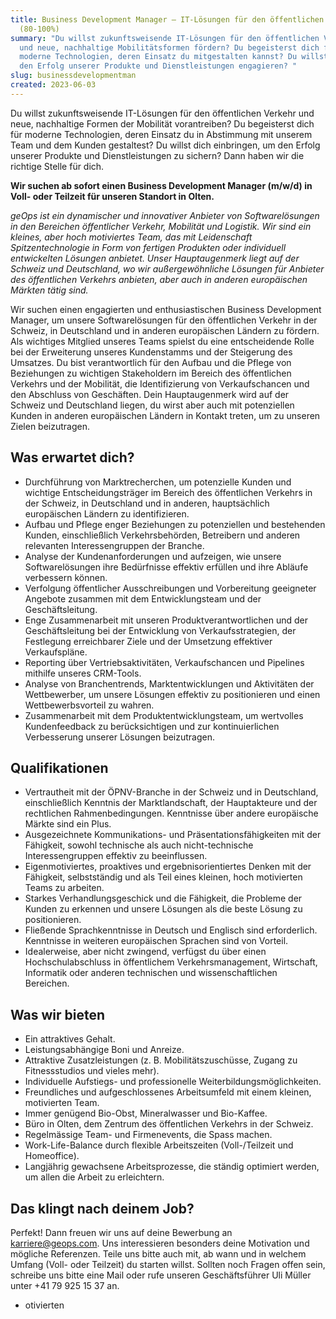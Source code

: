 ```yaml
---
title: Business Development Manager – IT-Lösungen für den öffentlichen Verkehr
  (80-100%)
summary: "Du willst zukunftsweisende IT-Lösungen für den öffentlichen Verkehr
  und neue, nachhaltige Mobilitätsformen fördern? Du begeisterst dich für
  moderne Technologien, deren Einsatz du mitgestalten kannst? Du willst dich für
  den Erfolg unserer Produkte und Dienstleistungen engagieren? "
slug: businessdevelopmentman
created: 2023-06-03
---
```

Du willst zukunftsweisende IT-Lösungen für den öffentlichen Verkehr und neue, nachhaltige Formen der Mobilität vorantreiben? Du begeisterst dich für moderne Technologien, deren Einsatz du in Abstimmung mit unserem Team und dem Kunden gestaltest? Du willst dich einbringen, um den Erfolg unserer Produkte und Dienstleistungen zu sichern? Dann haben wir die richtige Stelle für dich.

**Wir suchen ab sofort einen Business Development Manager (m/w/d) in Voll- oder Teilzeit für unseren Standort in Olten.**

*geOps ist ein dynamischer und innovativer Anbieter von Softwarelösungen in den Bereichen öffentlicher Verkehr, Mobilität und Logistik. Wir sind ein kleines, aber hoch motiviertes Team, das mit Leidenschaft Spitzentechnologie in Form von fertigen Produkten oder individuell entwickelten Lösungen anbietet. Unser Hauptaugenmerk liegt auf der Schweiz und Deutschland, wo wir außergewöhnliche Lösungen für Anbieter des öffentlichen Verkehrs anbieten, aber auch in anderen europäischen Märkten tätig sind.*

Wir suchen einen engagierten und enthusiastischen Business Development Manager, um unsere Softwarelösungen für den öffentlichen Verkehr in der Schweiz, in Deutschland und in anderen europäischen Ländern zu fördern. Als wichtiges Mitglied unseres Teams spielst du eine entscheidende Rolle bei der Erweiterung unseres Kundenstamms und der Steigerung des Umsatzes. Du bist verantwortlich für den Aufbau und die Pflege von Beziehungen zu wichtigen Stakeholdern im Bereich des öffentlichen Verkehrs und der Mobilität, die Identifizierung von Verkaufschancen und den Abschluss von Geschäften. Dein Hauptaugenmerk wird auf der Schweiz und Deutschland liegen, du wirst aber auch mit potenziellen Kunden in anderen europäischen Ländern in Kontakt treten, um zu unseren Zielen beizutragen.

## Was erwartet dich?

* Durchführung von Marktrecherchen, um potenzielle Kunden und wichtige Entscheidungsträger im Bereich des öffentlichen Verkehrs in der Schweiz, in Deutschland und in anderen, hauptsächlich europäischen Ländern zu identifizieren.
* Aufbau und Pflege enger Beziehungen zu potenziellen und bestehenden Kunden, einschließlich Verkehrsbehörden, Betreibern und anderen relevanten Interessengruppen der Branche.
* Analyse der Kundenanforderungen und aufzeigen, wie unsere Softwarelösungen ihre Bedürfnisse effektiv erfüllen und ihre Abläufe verbessern können.
* Verfolgung öffentlicher Ausschreibungen und Vorbereitung geeigneter Angebote zusammen mit dem Entwicklungsteam und der Geschäftsleitung.
* Enge Zusammenarbeit mit unseren Produktverantwortlichen und der Geschäftsleitung bei der Entwicklung von Verkaufsstrategien, der Festlegung erreichbarer Ziele und der Umsetzung effektiver Verkaufspläne.
* Reporting über Vertriebsaktivitäten, Verkaufschancen und Pipelines mithilfe unseres CRM-Tools.
* Analyse von Branchentrends, Marktentwicklungen und Aktivitäten der Wettbewerber, um unsere Lösungen effektiv zu positionieren und einen Wettbewerbsvorteil zu wahren.
* Zusammenarbeit mit dem Produktentwicklungsteam, um wertvolles Kundenfeedback zu berücksichtigen und zur kontinuierlichen Verbesserung unserer Lösungen beizutragen.

## Qualifikationen

* Vertrautheit mit der ÖPNV-Branche in der Schweiz und in Deutschland, einschließlich Kenntnis der Marktlandschaft, der Hauptakteure und der rechtlichen Rahmenbedingungen. Kenntnisse über andere europäische Märkte sind ein Plus.
* Ausgezeichnete Kommunikations- und Präsentationsfähigkeiten mit der Fähigkeit, sowohl technische als auch nicht-technische Interessengruppen effektiv zu beeinflussen.
* Eigenmotiviertes, proaktives und ergebnisorientiertes Denken mit der Fähigkeit, selbstständig und als Teil eines kleinen, hoch motivierten Teams zu arbeiten.
* Starkes Verhandlungsgeschick und die Fähigkeit, die Probleme der Kunden zu erkennen und unsere Lösungen als die beste Lösung zu positionieren.
* Fließende Sprachkenntnisse in Deutsch und Englisch sind erforderlich. Kenntnisse in weiteren europäischen Sprachen sind von Vorteil.
* Idealerweise, aber nicht zwingend, verfügst du über einen Hochschulabschluss in öffentlichem Verkehrsmanagement, Wirtschaft, Informatik oder anderen technischen und wissenschaftlichen Bereichen. 

## Was wir bieten

* Ein attraktives Gehalt.
* Leistungsabhängige Boni und Anreize.
* Attraktive Zusatzleistungen (z. B. Mobilitätszuschüsse, Zugang zu Fitnessstudios und vieles mehr).
* Individuelle Aufstiegs- und professionelle Weiterbildungsmöglichkeiten.
* Freundliches und aufgeschlossenes Arbeitsumfeld mit einem kleinen, motivierten Team.
* Immer genügend Bio-Obst, Mineralwasser und Bio-Kaffee.
* Büro in Olten, dem Zentrum des öffentlichen Verkehrs in der Schweiz.
* Regelmässige Team- und Firmenevents, die Spass machen.
* Work-Life-Balance durch flexible Arbeitszeiten (Voll-/Teilzeit und Homeoffice).
* Langjährig gewachsene Arbeitsprozesse, die ständig optimiert werden, um allen die Arbeit zu erleichtern.

## Das klingt nach deinem Job?

Perfekt! Dann freuen wir uns auf deine Bewerbung an karriere@geops.com. Uns interessieren besonders deine Motivation und mögliche Referenzen. Teile uns bitte auch mit, ab wann und in welchem Umfang (Voll- oder Teilzeit) du starten willst. Sollten noch Fragen offen sein, schreibe uns bitte eine Mail oder rufe unseren Geschäftsführer Uli Müller unter +41 79 925 15 37 an.

<!--EndFragment-->

* otivierten